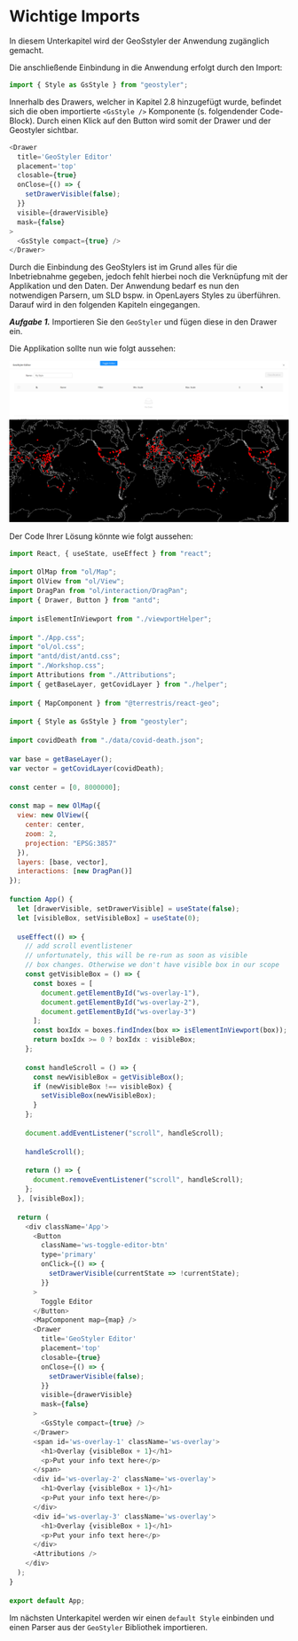 # Wichtige Imports

In diesem Unterkapitel wird der GeoSstyler der Anwendung zugänglich gemacht. 

Die anschließende Einbindung in die Anwendung erfolgt durch den Import:

```javascript
import { Style as GsStyle } from "geostyler";
```

Innerhalb des Drawers, welcher in Kapitel 2.8 hinzugefügt wurde, befindet sich
die oben importierte `<GsStyle />` Komponente (s. folgendender Code-Block). Durch einen 
Klick auf den Button wird somit der Drawer und der Geostyler sichtbar.

```javascript
<Drawer
  title='GeoStyler Editor'
  placement='top'
  closable={true}
  onClose={() => {
    setDrawerVisible(false);
  }}
  visible={drawerVisible}
  mask={false}
>
  <GsStyle compact={true} />
</Drawer>
```

Durch die Einbindung des GeoStylers ist im Grund alles für die Inbetriebnahme gegeben, 
jedoch fehlt hierbei noch die Verknüpfung mit der Applikation und den Daten.
Der Anwendung bedarf es nun den notwendigen Parsern, um SLD bspw. in OpenLayers 
Styles zu überführen. Darauf wird in den folgenden Kapiteln eingegangen.

***Aufgabe 1.***
Importieren Sie den `GeoStyler` und fügen diese in den Drawer ein.

Die Applikation sollte nun wie folgt aussehen:

[![](../images/stepFiveImage.png)](../images/stepFiveImage.png)

Der Code Ihrer Lösung könnte wie folgt aussehen:

```javascript
import React, { useState, useEffect } from "react";

import OlMap from "ol/Map";
import OlView from "ol/View";
import DragPan from "ol/interaction/DragPan";
import { Drawer, Button } from "antd";

import isElementInViewport from "./viewportHelper";

import "./App.css";
import "ol/ol.css";
import "antd/dist/antd.css";
import "./Workshop.css";
import Attributions from "./Attributions";
import { getBaseLayer, getCovidLayer } from "./helper";

import { MapComponent } from "@terrestris/react-geo";

import { Style as GsStyle } from "geostyler";

import covidDeath from "./data/covid-death.json";

var base = getBaseLayer();
var vector = getCovidLayer(covidDeath);

const center = [0, 8000000];

const map = new OlMap({
  view: new OlView({
    center: center,
    zoom: 2,
    projection: "EPSG:3857"
  }),
  layers: [base, vector],
  interactions: [new DragPan()]
});

function App() {
  let [drawerVisible, setDrawerVisible] = useState(false);
  let [visibleBox, setVisibleBox] = useState(0);

  useEffect(() => {
    // add scroll eventlistener
    // unfortunately, this will be re-run as soon as visible
    // box changes. Otherwise we don't have visible box in our scope
    const getVisibleBox = () => {
      const boxes = [
        document.getElementById("ws-overlay-1"),
        document.getElementById("ws-overlay-2"),
        document.getElementById("ws-overlay-3")
      ];
      const boxIdx = boxes.findIndex(box => isElementInViewport(box));
      return boxIdx >= 0 ? boxIdx : visibleBox;
    };

    const handleScroll = () => {
      const newVisibleBox = getVisibleBox();
      if (newVisibleBox !== visibleBox) {
        setVisibleBox(newVisibleBox);
      }
    };

    document.addEventListener("scroll", handleScroll);

    handleScroll();

    return () => {
      document.removeEventListener("scroll", handleScroll);
    };
  }, [visibleBox]);

  return (
    <div className='App'>
      <Button
        className='ws-toggle-editor-btn'
        type='primary'
        onClick={() => {
          setDrawerVisible(currentState => !currentState);
        }}
      >
        Toggle Editor
      </Button>
      <MapComponent map={map} />
      <Drawer
        title='GeoStyler Editor'
        placement='top'
        closable={true}
        onClose={() => {
          setDrawerVisible(false);
        }}
        visible={drawerVisible}
        mask={false}
      >
        <GsStyle compact={true} />
      </Drawer>
      <span id='ws-overlay-1' className='ws-overlay'>
        <h1>Overlay {visibleBox + 1}</h1>
        <p>Put your info text here</p>
      </span>
      <div id='ws-overlay-2' className='ws-overlay'>
        <h1>Overlay {visibleBox + 1}</h1>
        <p>Put your info text here</p>
      </div>
      <div id='ws-overlay-3' className='ws-overlay'>
        <h1>Overlay {visibleBox + 1}</h1>
        <p>Put your info text here</p>
      </div>
      <Attributions />
    </div>
  );
}

export default App;
```

Im nächsten Unterkapitel werden wir einen `default Style` einbinden und einen Parser aus 
der `GeoStyler` Bibliothek importieren.